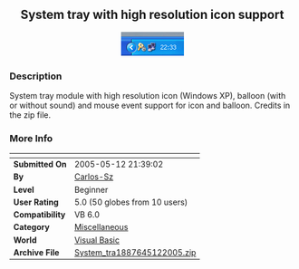 ﻿<div align="center">

## System tray with high resolution icon support

<img src="PIC20055122138235533.gif">
</div>

### Description

System tray module with high resolution icon (Windows XP), balloon (with or without sound) and mouse event support for icon and balloon. Credits in the zip file.
 
### More Info
 


<span>             |<span>
---                |---
**Submitted On**   |2005-05-12 21:39:02
**By**             |[Carlos\-Sz](https://github.com/Planet-Source-Code/PSCIndex/blob/master/ByAuthor/carlos-sz.md)
**Level**          |Beginner
**User Rating**    |5.0 (50 globes from 10 users)
**Compatibility**  |VB 6\.0
**Category**       |[Miscellaneous](https://github.com/Planet-Source-Code/PSCIndex/blob/master/ByCategory/miscellaneous__1-1.md)
**World**          |[Visual Basic](https://github.com/Planet-Source-Code/PSCIndex/blob/master/ByWorld/visual-basic.md)
**Archive File**   |[System\_tra1887645122005\.zip](https://github.com/Planet-Source-Code/carlos-sz-system-tray-with-high-resolution-icon-support__1-60510/archive/master.zip)








